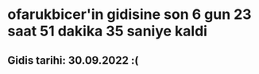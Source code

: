 # ofarukbicer'in gidisine son 6 gun 23 saat 51 dakika 35 saniye kaldi

## Gidis tarihi: 30.09.2022 :(